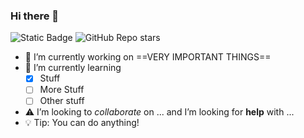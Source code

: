 ### Hi there 👋
![Static Badge](https://img.shields.io/badge/Mr_Rilett-Henderson-blue:badgeContent)
![GitHub Repo stars](https://img.shields.io/github/stars/:mrrilett)

- 🔭 I’m currently working on ==VERY IMPORTANT THINGS==
- :memo: I’m currently learning
  - [x] Stuff
  - [ ] More Stuff
  - [ ] Other stuff
- :warning: I’m looking to *collaborate* on ... and I’m looking for **help** with ...
- :bulb: Tip: You can do anything!
